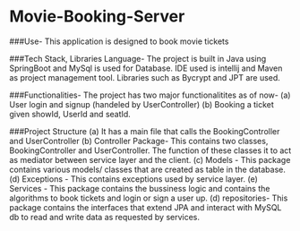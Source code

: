 # Movie-Booking-Server

###Use-
This application is designed to book movie tickets 

###Tech Stack, Libraries Language-
The project is built in Java using SpringBoot and MySql is used for Database.
IDE used is intellij and Maven as project management tool.
Libraries such as Bycrypt and JPT are used.

###Functionalities-
The project has two major functionalitites as of now-
   (a) User login and signup (handeled by UserController)
   (b) Booking a ticket given showId, UserId and seatId.

###Project Structure
(a) It has a main file that calls the BookingController and UserController
(b) Controller Package- This contains two classes, BookingController and UserController. The function of these classes it to act as mediator between service layer and the client.
(c) Models - This package contains various models/ classes that are created as table in the database.
(d) Exceptions - This contains exceptions used by service layer.
(e) Services - This package contains the bussiness logic and contains the algorithms to book tickets and login or sign a user up.
(d) repositories- This package contains the interfaces that extend JPA and interact with MySQL db to read and write data as requested by services.

